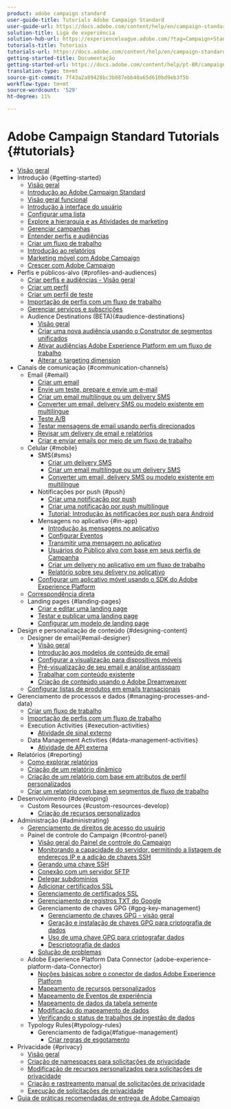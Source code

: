 ```yaml
---
product: adobe campaign standard
user-guide-title: Tutorials Adobe Campaign Standard
user-guide-url: https://docs.adobe.com/content/help/en/campaign-standard-learn/tutorials/overview.html
solution-title: Liga de experiência
solution-hub-url: https://experienceleague.adobe.com/?tag=Campaign+Standard#recommended/solutions/campaign
tutorials-title: Tutoriais
tutorials-url: https://docs.adobe.com/content/help/en/campaign-standard-learn/tutorials/overview.html
getting-started-title: Documentação
getting-started-url: https://docs.adobe.com/content/help/pt-BR/campaign-standard/using/campaign-standard-home.html
translation-type: tm+mt
source-git-commit: 7f43a2a89428bc3b087ebb40a65d610bd9eb3f5b
workflow-type: tm+mt
source-wordcount: '529'
ht-degree: 11%

---
```



# Adobe Campaign Standard Tutorials {#tutorials}

+ [Visão geral](/help/overview.md)
+ Introdução {#getting-started}
   + [Visão geral](/help/getting-started/getting-started-overview.md)
   + [Introdução ao Adobe Campaign Standard](/help/getting-started/adobe-campaign-standard-introduction.md)
   + [Visão geral funcional](/help/getting-started/functional-overview.md)
   + [Introdução à interface do usuário](/help/getting-started/getting-started-with-the-ui.md)
   + [Configurar uma lista](/help/getting-started/configure-a-list.md)
   + [Explore a hierarquia e as Atividades de marketing](/help/getting-started/explore-hierarchy-and-marketing-activities.md)
   + [Gerenciar campanhas](/help/getting-started/managing-campaigns.md)
   + [Entender perfis e audiências](/help/getting-started/understanding-profiles-and-audiences.md)
   + [Criar um fluxo de trabalho](/help/managing-processes-and-data/create-workflow.md)
   + [Introdução ao relatórios](/help/getting-started/reporting-with-adobe-campaign-introduction.md)
   + [Marketing móvel com Adobe Campaign](/help/getting-started/mobile-marketing-with-adobe-campaign.md)
   + [Crescer com Adobe Campaign](/help/getting-started/growing-with-adobe-campaign.md)
+ Perfis e públicos-alvo {#profiles-and-audiences}
   + [Criar perfis e audiências - Visão geral](/help/profiles-and-audiences/creating-profiles-and-audiences.md)
   + [Criar um perfil](/help/profiles-and-audiences/creating-a-profile.md)
   + [Criar um perfil de teste](/help/profiles-and-audiences/test-profiles.md)
   + [Importação de perfis com um fluxo de trabalho](/help/managing-processes-and-data/importing-profiles.md)
   + [Gerenciar serviços e subscrições](/help/managing-processes-and-data/services-and-subscriptions.md)
   + Audience Destinations (BETA){#audience-destinations}
      + [Visão geral](/help/profiles-and-audiences/audience-destinations/audience-destinations-overview.md)
      + [Criar uma nova audiência usando o Construtor de segmentos unificados](/help/profiles-and-audiences/audience-destinations/creating-audiences-using-segment-builder.md)
      + [Ativar audiências Adobe Experience Platform em um fluxo de trabalho](/help/profiles-and-audiences/audience-destinations/activating-aep-audiences.md)
      + [Alterar o targeting dimension](/help/profiles-and-audiences/audience-destinations/changing-targeting-dimension.md)
+ Canais de comunicação {#communication-channels}
   + Email {#email}
      + [Criar um email](/help/communication-channels/email/create-email-from-homepage.md)
      + [Envie um teste, prepare e envie um e-mail](/help/communication-channels/email/sending-test-preparing-sending-email.md)
      + [Criar um email multilíngue ou um delivery SMS](/help/communication-channels/create-multilingual-deliveries.md)
      + [Converter um email, delivery SMS ou modelo existente em multilíngue](/help/communication-channels/covert-into-multilingual-deliveries.md)
      + [Teste A/B](/help/communication-channels/email/a-b-testing.md)
      + [Testar mensagens de email usando perfis direcionados](/help/communication-channels/email/profile-substitution.md)
      + [Revisar um delivery de email e relatórios](/help/communication-channels/email/reviewing-personalized-email-delivery-and-reports.md)
      + [Criar e enviar emails por meio de um fluxo de trabalho](/help/communication-channels/email/create-and-send-emails-via-workflow.md)
   + Celular {#mobile}
      + SMS{#sms}
         + [Criar um delivery SMS](/help/communication-channels/mobile/sms/sms-delivery.md)
         + [Criar um email multilíngue ou um delivery SMS](/help/communication-channels/create-multilingual-deliveries.md)
         + [Converter um email, delivery SMS ou modelo existente em multilíngue](/help/communication-channels/covert-into-multilingual-deliveries.md)
      + Notificações por push {#push}
         + [Criar uma notificação por push](/help/communication-channels/mobile/push-notifications/creating-a-push-notification.md)
         + [Criar uma notificação por push multilíngue](/help/communication-channels/mobile/push-notifications/creating-multilingual-push-notifications.md)
         + [Tutorial: Introdução às notificações por push para Android](https://docs.adobe.com/content/help/en/campaign-standard-learn/getting-started-with-push-notifications-android/introduction.html)
      + Mensagens no aplicativo {#in-app}
         + [Introdução às mensagens no aplicativo](/help/communication-channels/mobile/in-app/in-app-message-overview.md)
         + [Configurar Eventos](/help/communication-channels/mobile/in-app/configure-events.md)
         + [Transmitir uma mensagem no aplicativo](/help/communication-channels/mobile/in-app/broadcast-in-app-message.md)
         + [Usuários do Público alvo com base em seus perfis de Campanha](/help/communication-channels/mobile/in-app/target-users-based-on-campaign-profile.md)
         + [Criar um delivery no aplicativo em um fluxo de trabalho](/help/communication-channels/mobile/in-app/in-app-activity.md)
         + [Relatório sobre seu delivery no aplicativo](/help/communication-channels/mobile/in-app/in-app-reporting.md)
      + [Configurar um aplicativo móvel usando o SDK do Adobe Experience Platform](/help/communication-channels/mobile/configure-mobile-apps-using-aep-sdk.md)
   + [Correspondência direta](/help/communication-channels/direct-mail/directmail.md)
   + Landing pages {#landing-pages}
      + [Criar e editar uma landing page](/help/communication-channels/landing-pages/landing-page-create-and-edit.md)
      + [Testar e publicar uma landing page](/help/communication-channels/landing-pages/landing-page-test-and-publish.md)
      + [Configurar um modelo de landing page](/help/communication-channels/landing-pages/landing-page-configure-templates.md)
+ Design e personalização de conteúdo {#designing-content}
   + Designer de email{#email-designer}
      + [Visão geral](/help/designing-content/email-designer/email-designer-overview.md)
      + [Introdução aos modelos de conteúdo de email](/help/designing-content/email-designer/email-content-templates.md)
      + [Configurar a visualização para dispositivos móveis](/help/designing-content/email-designer/configure-the-mobile-view.md)
      + [Pré-visualização de seu email e análise antisspam](/help/designing-content/email-designer/preview-your-email.md)
      + [Trabalhar com conteúdo existente](/help/designing-content/email-designer/working-with-existing-content.md)
      + [Criação de conteúdo usando o Adobe Dreamweaver](/help/designing-content/email-designer/dreamweaver-integration.md)
   + [Configurar listas de produtos em emails transacionais](/help/designing-content/product-listings-in-transactional-email.md)
+ Gerenciamento de processos e dados {#managing-processes-and-data}
   + [Criar um fluxo de trabalho](/help/managing-processes-and-data/create-workflow.md)
   + [Importação de perfis com um fluxo de trabalho](/help/managing-processes-and-data/importing-profiles.md)
   + Execution Activities {#execution-activities}
      + [Atividade de sinal externo](/help/managing-processes-and-data/execution-activities/external-signal-activity.md)
   + Data Management Activities {#data-management-activities}
      + [Atividade de API externa](/help/managing-processes-and-data/data-management-activities/external-api-activity.md)
+ Relatórios {#reporting}
   + [Como explorar relatórios](/help/getting-started/exploring-reports.md)
   + [Criação de um relatório dinâmico](/help/reporting/creating-a-dynamic-report.md)
   + [Criação de um relatório com base em atributos de perfil personalizados](/help/reporting/custom-profile-attributes-dynamic-reports.md)
   + [Criar um relatório com base em segmentos de fluxo de trabalho](/help/reporting/report-on-workflow-segments.md)
+ Desenvolvimento {#developing}
   + Custom Resources {#custom-resources-develop}
      + [Criação de recursos personalizados](/help/managing-processes-and-data/custom-resources/creating-custom-resources.md)
+ Administração {#administrating}
   + [Gerenciamento de direitos de acesso do usuário](/help/administrating/managing-user-access-rights.md)
   + Painel de controle do Campaign {#control-panel}
      + [Visão geral do Painel de controle do Campaign](/help/administrating/control-panel/control-panel-overview.md)
      + [Monitorando a capacidade do servidor, permitindo a listagem de endereços IP e a adição de chaves SSH](/help/administrating/control-panel/monitoring-server-capacity-allow-listing-adding-ssh-key.md)
      + [Gerando uma chave SSH](/help/administrating/control-panel/generate-ssh-key.md)
      + [Conexão com um servidor SFTP](/help/administrating/control-panel/connect-to-sftp-server.md)
      + [Delegar subdomínios](/help/administrating/control-panel/subdomain-delegation.md)
      + [Adicionar certificados SSL](/help/administrating/control-panel/adding-ssl-certificates.md)
      + [Gerenciamento de certificados SSL](/help/administrating/control-panel/managing-ssl-certificates.md)
      + [Gerenciamento de registros TXT do Google](/help/administrating/control-panel/google-txt-record-management.md)
      + Gerenciamento de chaves GPG {#gpg-key-management}
         + [Gerenciamento de chaves GPG - visão geral](/help/administrating/control-panel/gpg-key-management/gpg-key-management-overview.md)
         + [Geração e instalação de chaves GPG para criptografia de dados](/help/administrating/control-panel/gpg-key-management/generating-and-installing-gpg-keys-for-data-encryption.md)
         + [Uso de uma chave GPG para criptografar dados](/help/administrating/control-panel/gpg-key-management/using-a-gpg-key-to-encrypt-data.md)
         + [Descriptografia de dados](/help/administrating/control-panel/gpg-key-management/decrypting-data.md)
      + [Solução de problemas](/help/administrating/control-panel/trouble-shooting.md)
   + Adobe Experience Platform Data Connector {adobe-experience-platform-data-Connector}
      + [Noções básicas sobre o conector de dados Adobe Experience Platform](/help/administrating/adobe-experience-platform-data-connector/understanding-the-adobe-experience-platform-data-connector.md)
      + [Mapeamento de recursos personalizados](/help/administrating/adobe-experience-platform-data-connector/mapping-custom-resources.md)
      + [Mapeamento de Eventos de experiência](/help/administrating/adobe-experience-platform-data-connector/mapping-experience-events.md)
      + [Mapeamento de dados da tabela semente](/help/administrating/adobe-experience-platform-data-connector/mapping-seed-table-data.md)
      + [Modificação do mapeamento de dados](/help/administrating/adobe-experience-platform-data-connector/modifying-data-mapping.md)
      + [Verificando o status de trabalhos de ingestão de dados](/help/administrating/adobe-experience-platform-data-connector/checking-status-of-data-ingestion-jobs.md)
   + Typology Rules{#typology-rules}
      + Gerenciamento de fadiga{#fatigue-management}
         + [Criar regras de esgotamento](/help/administrating/typology-rules/fatigue-management/create-fatigue-rules.md)
+ Privacidade {#privacy}
   + [Visão geral](/help/privacy/privacy-overview.md)
   + [Criação de namespaces para solicitações de privacidade](/help/privacy/namespaces-for-privacy-requests.md)
   + [Modificação de recursos personalizados para solicitações de privacidade](/help/privacy/custom-resources-for-privacy-requests.md)
   + [Criação e rastreamento manual de solicitações de privacidade](/help/privacy/create-and-track-privacy-requests.md)
   + [Execução de solicitações de privacidade](/help/privacy/execute-privacy-requests.md)
+ [Guia de práticas recomendadas de entrega de Adobe Campaign](https://docs-stg.corp.adobe.com/content/help/en/campaign-standard-learn/deliverability-best-practice-guide/introduction.html)

